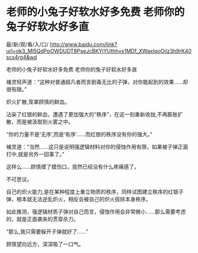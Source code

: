# 老师的小兔子好软水好多免费 老师你的兔子好软水好多直

最/新/观/看/入/口/ http://www.baidu.com/link?url=ok3_Ml5QdPpOWDUDT8PseJcBKYiYUthhvs1MDf_XWaxIqoOiiz3h9rK40scs4rg4&wd


老师的小兔子好软水好多免费 老师你的兔子好软水好多直

褚灵轻声道：“这种对普通超凡者而言剧毒无比的子弹，对你能起到的效果……却很有限。”

炽火扩散,笼罩顾慎的鲜血。

沾染了红银的鲜血，遭遇了更加强大的“秩序”，在这一刻重新收拢,不再膨胀扩散，而是被汲取到火雾之中。

“你的力量不是‘无序’,而是‘有序’……而红银的秩序没有你的强大。”

褚灵道：“当然……这只是说明强逻辑材料对你的侵蚀作用有限，如果被子弹正面打中,就是另外一回事了。”

这样么……顾慎摸了摸伤口，竟然已经没有什么疼痛感了。

不可思议。

自己的炽火能力,是在某种程度上重立物质的秩序，同样试图建立秩序的红银子弹，根本就无法逆乱炽火，相反会被自己的炽火拔除本身秩序。

如此推测，强逻辑材质子弹对自己而言，侵蚀作用会非常微小……那么需要考虑的，就是正面袭来的贯穿杀力。

“那么,我只需要躲开子弹就好了……”

顾慎望向远方，深深吸了一口气。

